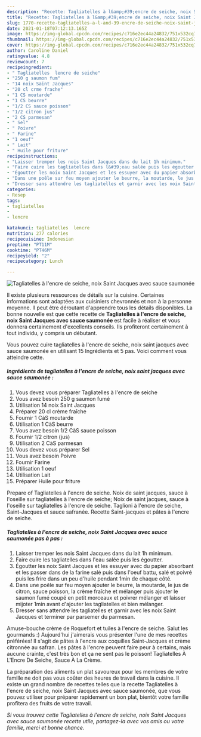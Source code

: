 ```yaml
---
description: "Recette: Tagliatelles à l&amp;#39;encre de seiche, noix Saint Jacques avec sauce saumonée"
title: "Recette: Tagliatelles à l&amp;#39;encre de seiche, noix Saint Jacques avec sauce saumonée"
slug: 1770-recette-tagliatelles-a-l-and-39-encre-de-seiche-noix-saint-jacques-avec-sauce-saumonee
date: 2021-01-18T07:12:13.165Z
image: https://img-global.cpcdn.com/recipes/c716e2ec44a24832/751x532cq70/tagliatelles-a-lencre-de-seiche-noix-saint-jacques-avec-sauce-saumonee-photo-principale-de-la-recette.jpg
thumbnail: https://img-global.cpcdn.com/recipes/c716e2ec44a24832/751x532cq70/tagliatelles-a-lencre-de-seiche-noix-saint-jacques-avec-sauce-saumonee-photo-principale-de-la-recette.jpg
cover: https://img-global.cpcdn.com/recipes/c716e2ec44a24832/751x532cq70/tagliatelles-a-lencre-de-seiche-noix-saint-jacques-avec-sauce-saumonee-photo-principale-de-la-recette.jpg
author: Caroline Daniel
ratingvalue: 4.8
reviewcount: 7
recipeingredient:
- " Tagliatelles  lencre de seiche"
- "250 g saumon fum"
- "14 noix Saint Jacques"
- "20 cl crme frache"
- "1 CS moutarde"
- "1 CS beurre"
- "1/2 CS sauce poisson"
- "1/2 citron jus"
- "2 CS parmesan"
- " Sel"
- " Poivre"
- " Farine"
- "1 oeuf"
- " Lait"
- " Huile pour friture"
recipeinstructions:
- "Laisser tremper les nois Saint Jacques dans du lait 1h minimum."
- "Faire cuire les tagliatelles dans l&#39;eau salée puis les égoutter."
- "Égoutter les noix Saint Jacques et les essuyer avec du papier absorbant et les passer dans de la farine salé puis dans l&#39;oeuf battu, salé et poivré puis les frire dans un peu d&#39;huile pendant 1min de chaque côté."
- "Dans une poêle sur feu moyen ajouter le beurre, la moutarde, le jus de citron, sauce poisson, la crème fraîche et mélanger puis ajouter le saumon fumé coupé en petit morceaux et poivrer mélanger et laisser mijoter 1min avant d&#39;ajouter les tagliatelles et bien mélanger."
- "Dresser sans attendre les tagliatelles et garnir avec les noix Saint Jacques et terminer par parsemer du parmesan."
categories:
- Resep
tags:
- tagliatelles
- 
- lencre

katakunci: tagliatelles  lencre 
nutrition: 277 calories
recipecuisine: Indonesian
preptime: "PT11M"
cooktime: "PT46M"
recipeyield: "2"
recipecategory: Lunch

---
```



![Tagliatelles à l&#39;encre de seiche, noix Saint Jacques avec sauce saumonée](https://img-global.cpcdn.com/recipes/c716e2ec44a24832/751x532cq70/tagliatelles-a-lencre-de-seiche-noix-saint-jacques-avec-sauce-saumonee-photo-principale-de-la-recette.jpg)

Il existe plusieurs ressources de détails sur la cuisine. Certaines informations sont adaptées aux cuisiniers chevronnés et non à la personne moyenne. Il peut être déroutant d'apprendre tous les détails disponibles. La bonne nouvelle est que cette recette de <strong> Tagliatelles à l&#39;encre de seiche, noix Saint Jacques avec sauce saumonée </strong> est facile à réaliser et vous donnera certainement d'excellents conseils. Ils profiteront certainement à tout individu, y compris un débutant.

<!--inarticleads1-->

Vous pouvez cuire tagliatelles à l&#39;encre de seiche, noix saint jacques avec sauce saumonée en utilisant 15 Ingrédients et 5 pas. Voici comment vous atteindre cette.

##### Ingrédients de tagliatelles à l&#39;encre de seiche, noix saint jacques avec sauce saumonée :

1. Vous devez vous préparer  Tagliatelles à l&#39;encre de seiche
1. Vous avez besoin 250 g saumon fumé
1. Utilisation 14 noix Saint Jacques
1. Préparer 20 cl crème fraîche
1. Fournir 1 CàS moutarde
1. Utilisation 1 CàS beurre
1. Vous avez besoin 1/2 CàS sauce poisson
1. Fournir 1/2 citron (jus)
1. Utilisation 2 CàS parmesan
1. Vous devez vous préparer  Sel
1. Vous avez besoin  Poivre
1. Fournir  Farine
1. Utilisation 1 oeuf
1. Utilisation  Lait
1. Préparer  Huile pour friture


Prepare of Tagliatelles à l&#39;encre de seiche. Noix de saint jacques, sauce à l&#39;oseille sur tagliatelles à l&#39;encre de seiche; Noix de saint jacques, sauce à l&#39;oseille sur tagliatelles à l&#39;encre de seiche. Taglioni à l&#39;encre de seiche, Saint-Jacques et sauce safranée. Recette Saint-jacques et pâtes à l&#39;encre de seiche. 

<!--inarticleads2-->

##### Tagliatelles à l&#39;encre de seiche, noix Saint Jacques avec sauce saumonée pas à pas :

1. Laisser tremper les nois Saint Jacques dans du lait 1h minimum.
1. Faire cuire les tagliatelles dans l&#39;eau salée puis les égoutter.
1. Égoutter les noix Saint Jacques et les essuyer avec du papier absorbant et les passer dans de la farine salé puis dans l&#39;oeuf battu, salé et poivré puis les frire dans un peu d&#39;huile pendant 1min de chaque côté.
1. Dans une poêle sur feu moyen ajouter le beurre, la moutarde, le jus de citron, sauce poisson, la crème fraîche et mélanger puis ajouter le saumon fumé coupé en petit morceaux et poivrer mélanger et laisser mijoter 1min avant d&#39;ajouter les tagliatelles et bien mélanger.
1. Dresser sans attendre les tagliatelles et garnir avec les noix Saint Jacques et terminer par parsemer du parmesan.


Amuse-bouche crème de Roquefort et tuiles à l&#39;encre de seiche. Salut les gourmands :) Aujourd&#39;hui j&#39;aimerais vous présenter l&#39;une de mes recettes préférées! Il s&#39;agit de pâtes à l&#39;encre aux coquilles Saint-Jacques et crème citronnée au safran. Les pâtes à l&#39;encre peuvent faire peur à certains, mais aucune crainte, c&#39;est très bon et ça ne sent pas le poisson! Tagliatelles À L&#39;Encre De Seiche, Sauce À La Crème. 

<!--inarticleads1-->

<p>
La préparation des aliments un plat savoureux pour les membres de votre famille ne doit pas vous coûter des heures de travail dans la cuisine. Il existe un grand nombre de recettes telles que la recette Tagliatelles à l&#39;encre de seiche, noix Saint Jacques avec sauce saumonée, que vous pouvez utiliser pour préparer rapidement un bon plat, bientôt votre famille profitera des fruits de votre travail.
</p>

<p>
<i>Si vous trouvez cette Tagliatelles à l&#39;encre de seiche, noix Saint Jacques avec sauce saumonée recette utile, partagez-la avec vos amis ou votre famille, merci et bonne chance.</i>
</p>
